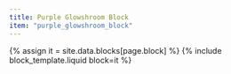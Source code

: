 ```yaml
---
title: Purple Glowshroom Block
item: "purple_glowshroom_block"
---
```


{% assign it = site.data.blocks[page.block] %}
{% include block_template.liquid block=it %}

